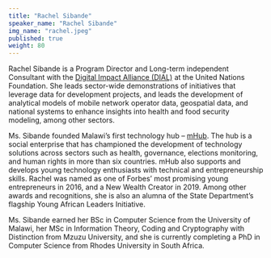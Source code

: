 ```yaml
---
title: "Rachel Sibande"
speaker_name: "Rachel Sibande"
img_name: "rachel.jpeg"
published: true
weight: 80
---
```


Rachel Sibande is a Program Director and Long-term independent Consultant with the [Digital Impact Alliance (DIAL)](https://digitalimpactalliance.org/) at the United Nations Foundation. She leads sector-wide demonstrations of initiatives that leverage data for development projects, and leads the development of analytical models of mobile network operator data, geospatial data, and national systems to enhance insights into health and food security modeling, among other sectors.

Ms. Sibande founded Malawi’s first technology hub – [mHub](https://mhubmw.com/). The hub is a social enterprise that has championed the development of technology solutions across sectors such as health, governance, elections monitoring, and human rights in more than six countries. mHub also supports and develops young technology enthusiasts with technical and entrepreneurship skills. Rachel was named as one of Forbes’ most promising young entrepreneurs in 2016, and a New Wealth Creator in 2019. Among other awards and recognitions, she is also an alumna of the State Department’s flagship Young African Leaders Initiative.

Ms. Sibande earned her BSc in Computer Science from the University of Malawi, her MSc in Information Theory, Coding and Cryptography with Distinction from Mzuzu University, and she is currently completing a PhD in Computer Science from Rhodes University in South Africa.
